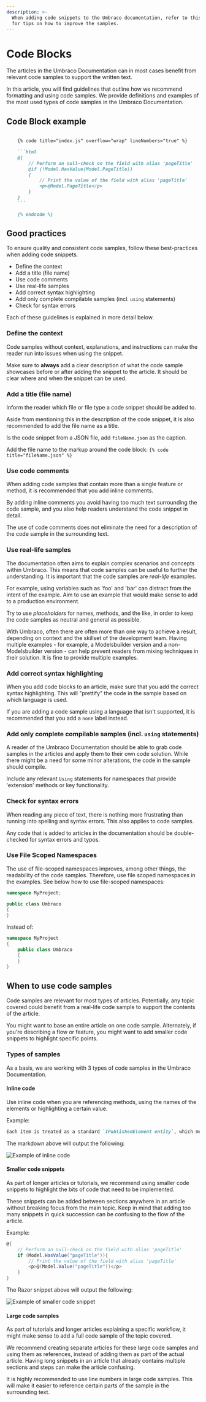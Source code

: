 ```yaml
---
description: >-
  When adding code snippets to the Umbraco documentation, refer to this article 
  for tips on how to improve the samples.
---
```


# Code Blocks

The articles in the Umbraco Documentation can in most cases benefit from relevant code samples to support the written text.

In this article, you will find guidelines that outline how we recommend formatting and using code samples. We provide definitions and examples of the most used types of code samples in the Umbraco Documentation.

## Code Block example

```markdown

    {% code title="index.js" overflow="wrap" lineNumbers="true" %}

    ```html
    @{
        // Perform an null-check on the field with alias 'pageTitle'
        @if (!Model.HasValue(Model.PageTitle))
        {
            // Print the value of the field with alias 'pageTitle'
            <p>@Model.PageTitle</p>
        }
    }
    ```

    {% endcode %}

```

## Good practices

To ensure quality and consistent code samples, follow these best-practices when adding code snippets.

* Define the context
* Add a title (file name)
* Use code comments
* Use real-life samples
* Add correct syntax highlighting
* Add only complete compilable samples (incl. `using` statements)
* Check for syntax errors

Each of these guidelines is explained in more detail below.

### Define the context

Code samples without context, explanations, and instructions can make the reader run into issues when using the snippet.

Make sure to **always** add a clear description of what the code sample showcases before or after adding the snippet to the article. It should be clear where and when the snippet can be used.

### Add a title (file name)

Inform the reader which file or file type a code snippet should be added to.

Aside from mentioning this in the description of the code snippet, it is also recommended to add the file name as a title.

Is the code snippet from a JSON file, add `fileName.json` as the caption.

Add the file name to the markup around the code block: `{% code title="fileName.json" %}`

### Use code comments

When adding code samples that contain more than a single feature or method, it is recommended that you add inline comments.

By adding inline comments you avoid having too much text surrounding the code sample, and you also help readers understand the code snippet in detail.

The use of code comments does not eliminate the need for a description of the code sample in the surrounding text.

### Use real-life samples

The documentation often aims to explain complex scenarios and concepts within Umbraco. This means that code samples can be useful to further the understanding. It is important that the code samples are _real-life_ examples.

For example, using variables such as 'foo' and 'bar' can distract from the intent of the example. Aim to use an example that would make sense to add to a production environment.

Try to use _placeholders_ for names, methods, and the like, in order to keep the code samples as neutral and general as possible.

With Umbraco, often there are often more than one way to achieve a result, depending on context and the skillset of the development team. Having multiple examples - for example, a Modelsbuilder version and a non-Modelsbuilder version - can help prevent readers from mixing techniques in their solution. It is fine to provide multiple examples.

### Add correct syntax highlighting

When you add code blocks to an article, make sure that you add the correct syntax highlighting. This will "prettify" the code in the sample based on which language is used.

If you are adding a code sample using a language that isn't supported, it is recommended that you add a `none` label instead.

### Add only complete compilable samples (incl. `using` statements)

A reader of the Umbraco Documentation should be able to grab code samples in the articles and apply them to their own code solution. While there might be a need for some minor alterations, the code in the sample should compile.

Include any relevant `Using` statements for namespaces that provide 'extension' methods or key functionality.

### Check for syntax errors

When reading any piece of text, there is nothing more frustrating than running into spelling and syntax errors. This also applies to code samples.

Any code that is added to articles in the documentation should be double-checked for syntax errors and typos.

### Use File Scoped Namespaces

The use of file-scoped namespaces improves, among other things, the readability of the code samples. Therefore, use file scoped namespaces in the examples. See below how to use file-scoped namespaces:

```csharp
namespace MyProject;

public class Umbraco
{
}
```

Instead of: 

```csharp
namespace MyProject
{
    public class Umbraco
    {
    }
}
```

## When to use code samples

Code samples are relevant for most types of articles. Potentially, any topic covered could benefit from a real-life code sample to support the contents of the article.

You might want to base an entire article on one code sample. Alternately, if you're describing a flow or feature, you might want to add smaller code snippets to highlight specific points.

### Types of samples

As a basis, we are working with 3 types of code samples in the Umbraco Documentation.

#### Inline code

Use inline code when you are referencing methods, using the names of the elements or highlighting a certain value.

Example:

```markdown
Each item is treated as a standard `IPublishedElement entity`, which means you can use all the value converters you are used to using.
```

The markdown above will output the following:

![Example of inline code](images/inline-sample.png)

#### Smaller code snippets

As part of longer articles or tutorials, we recommend using smaller code snippets to highlight the bits of code that need to be implemented.

These snippets can be added between sections anywhere in an article without breaking focus from the main topic. Keep in mind that adding too many snippets in quick succession can be confusing to the flow of the article.

Example:

```csharp
@{
    // Perform an null-check on the field with alias 'pageTitle'
    if (Model.HasValue("pageTitle")){
        // Print the value of the field with alias 'pageTitle'
        <p>@(Model.Value("pageTitle"))</p>
    }
}
```

The Razor snippet above will output the following:

![Example of smaller code snippet](images/codesnippet-sample.png)

#### Large code samples

As part of tutorials and longer articles explaining a specific workflow, it might make sense to add a full code sample of the topic covered.

We recommend creating separate articles for these large code samples and using them as references, instead of adding them as part of the actual article. Having long snippets in an article that already contains multiple sections and steps can make the article confusing.

It is highly recommended to use line numbers in large code samples. This will make it easier to reference certain parts of the sample in the surrounding text.
